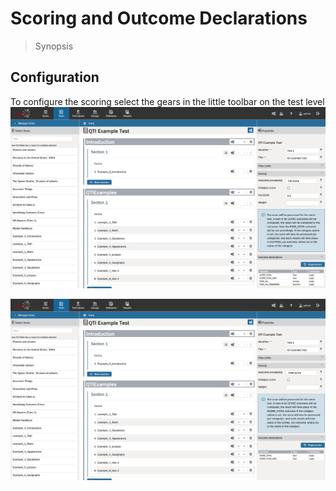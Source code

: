 <!--
tags: []

--> 

# Scoring and Outcome Declarations

> Synopsis


## Configuration
To configure the scoring select the gears in the little toolbar on the test level
![Scoring: Cut Score](../resources/tests/feature-configuration/test/configuration/scoring/cut-score.png)


![Scoring: Total Score](../resources/tests/feature-configuration/test/configuration/scoring/total-score.png)